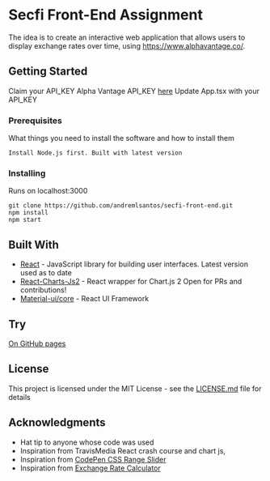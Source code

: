 # Secfi Front-End Assignment

The idea is to create an interactive web application that allows users to display exchange rates over time, using https://www.alphavantage.co/​.

## Getting Started

Claim your API_KEY Alpha Vantage API_KEY <a href="https://www.alphavantage.co/support/#api-key">here</a>
Update App.tsx with your API_KEY

### Prerequisites

What things you need to install the software and how to install them

```
Install Node.js first. Built with latest version
```

### Installing

Runs on localhost:3000

```
git clone https://github.com/andremlsantos/secfi-front-end.git
npm install
npm start
```

## Built With

-   [React](https://reactjs.org/) - JavaScript library for building user interfaces. Latest version used as to date
-   [React-Charts-Js2](https://github.com/jerairrest/react-chartjs-2) - React wrapper for Chart.js 2 Open for PRs and contributions!
-   [Material-ui/core](https://material-ui.com/) - React UI Framework

## Try

<a href="https://andremlsantos.github.io/secfi-front-end/">On GitHub pages</a>

## License

This project is licensed under the MIT License - see the [LICENSE.md](LICENSE.md) file for details

## Acknowledgments

-   Hat tip to anyone whose code was used
-   Inspiration from TravisMedia React crash course and chart js,
-   Inspiration from <a href="https://codepen.io/seanstopnik/pen/CeLqA">CodePen CSS Range Slider</a>
-   Inspiration from <a href="https://codepen.io/FlorinPop17/pen/oNNYWxK">Exchange Rate Calculator</a>
